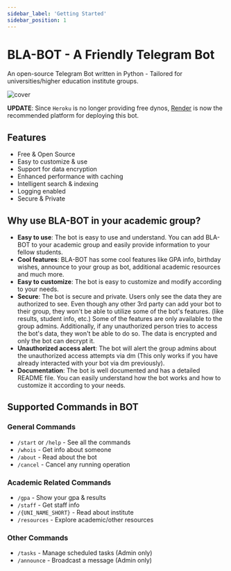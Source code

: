 ```yaml
---
sidebar_label: 'Getting Started'
sidebar_position: 1
---
```


# BLA-BOT - A Friendly Telegram Bot

An open-source Telegram Bot written in Python - Tailored for universities/higher education institute groups.

![cover](https://user-images.githubusercontent.com/77499497/189495311-d59a9733-e31b-4fd1-b625-945edaf3f7e6.png)

**UPDATE**: Since `Heroku` is no longer providing free dynos, [Render](https://render.com/) is now the recommended platform for deploying this bot.


## Features

- Free & Open Source
- Easy to customize & use
- Support for data encryption
- Enhanced performance with caching
- Intelligent search & indexing
- Logging enabled
- Secure & Private

## Why use **BLA-BOT** in your academic group?

- **Easy to use**: The bot is easy to use and understand. You can add BLA-BOT to your academic group and easily provide information to your fellow students.
- **Cool features**: BLA-BOT has some cool features like GPA info, birthday wishes, announce to your group as bot, additional academic resources and much more.
- **Easy to customize**: The bot is easy to customize and modify according to your needs.
- **Secure**: The bot is secure and private. Users only see the data they are authorized to see. Even though any other 3rd party can add your bot to their group, they won't be able to utilize some of the bot's features. (like results, student info, etc.) Some of the features are only available to the group admins.
Additionally, if any unauthorized person tries to access the bot's data, they won't be able to do so. The data is encrypted and only the bot can decrypt it.
- **Unauthorized access alert**: The bot will alert the group admins about the unauthorized access attempts via dm (This only works if you have already interacted with your bot via dm previously).
- **Documentation**: The bot is well documented and has a detailed README file. You can easily understand how the bot works and how to customize it according to your needs.

## Supported Commands in BOT

### General Commands

- `/start` or `/help` - See all the commands
- `/whois` - Get info about someone
- `/about` - Read about the bot
- `/cancel` - Cancel any running operation

### Academic Related Commands

- `/gpa` - Show your gpa & results
- `/staff` - Get staff info
- `/{UNI_NAME_SHORT}` - Read about institute
- `/resources` - Explore academic/other resources

### Other Commands

- `/tasks` - Manage scheduled tasks (Admin only)
- `/announce` - Broadcast a message (Admin only)